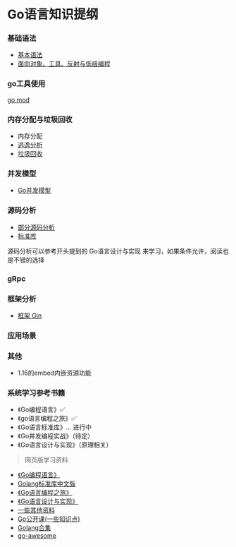 Go语言知识提纲
==

### 基础语法

- [基本语法](/Language/Golang/Go01.md)
- [面向对象、工具、反射与低级编程](/Language/Golang/Go02.md)

### go工具使用

[go mod](/Language/Golang/gomod.md)

### 内存分配与垃圾回收

- 内存分配
- [逃逸分析](/Language/Golang/Go逃逸分析.md)
- [垃圾回收](/Language/Golang/Go语言gc.md)

### 并发模型

- [Go并发模型](/Language/Golang/Go并发模型.md)

### 源码分析

- [部分源码分析](/Language/Golang/Go源码分析.md)
- [标准库](/Language/Golang/standard)

源码分析可以参考开头提到的 Go语言设计与实现 来学习，如果条件允许，阅读也是不错的选择

### gRpc

### 框架分析

- [框架 Gin](/Language/Golang/frame/gin.md)

### 应用场景

### 其他

- 1.16的embed内嵌资源功能

### 系统学习参考书籍

- 《Go编程语言》✅
- 《go语言编程之旅》✅
- 《Go语言标准库》... 进行中
- 《Go并发编程实战》（待定）
- 《Go语言设计与实现》（原理相关）

> 网页版学习资料
- [《Go编程语言》](http://shouce.jb51.net/gopl-zh/index.html)
- [Golang标准库中文版](https://studygolang.com/pkgdoc)
- [《Go语言编程之旅》](https://golang2.eddycjy.com)
- [《Go语言设计与实现》](https://draveness.me/golang)
- [一些其他资料](https://github.com/eddycjy/go-developer-roadmap)
- [Go公开课(一些知识点)](https://www.jtthink.com/course/play/3362)
- [Golang合集](https://www.bilibili.com/video/BV1hv411x7we?p=15)
- [go-awesome](https://shockerli.net/post/go-awesome)
